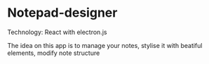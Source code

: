 # Notepad-designer
Technology: React with electron.js  

The idea on this app is to manage your notes, stylise it with beatiful elements, modify note structure


